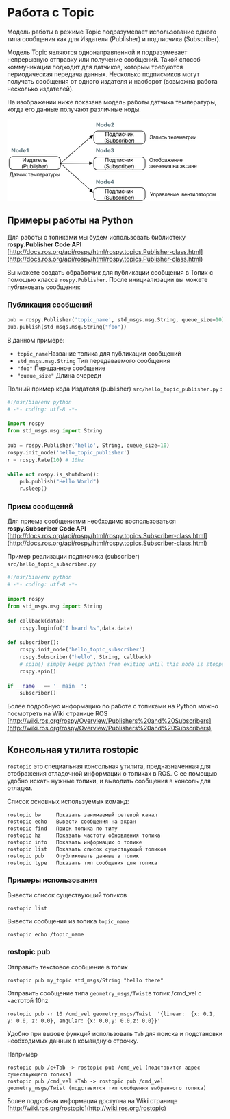 # Работа с Topic

Модель работы в режиме Topic подразумевает использование одного типа сообщения как для Издателя \(Publisher\) и подписчика \(Subscriber\).

Модель Topic являются однонаправленной и подразумевает непрерывную отправку или получение сообщений. Такой способ коммуникации подходит для датчиков, которым требуются периодическая передача данных. Несколько подписчиков могут получать сообщения от одного издателя и наоборот \(возможна работа несколько издателей\).

На изображении ниже показана модель работы датчика температуры, когда его данные получают различные ноды.

![](../.gitbook/assets/ros_topic.png)

## Примеры работы на Python

Для работы с топиками мы будем использовать библиотеку **rospy.Publisher Code API** [http://docs.ros.org/api/rospy/html/rospy.topics.Publisher-class.html](http://docs.ros.org/api/rospy/html/rospy.topics.Publisher-class.html)

Вы можете создать обработчик для публикации сообщения в Топик с помощью класса `rospy.Publisher`. После инициализации вы можете публиковать сообщения:

### Публикация сообщений

```python
pub = rospy.Publisher('topic_name', std_msgs.msg.String, queue_size=10)
pub.publish(std_msgs.msg.String("foo"))
```

В данном примере:

* `topic_name`Название топика для публикации сообщений
* `std_msgs.msg.String` Тип передаваемого сообщения
* `"foo"` Переданное сообщение
* `"queue_size"` Длина очереди

Полный пример кода Издателя \(publisher\) `src/hello_topic_publisher.py` :

```python
#!/usr/bin/env python
# -*- coding: utf-8 -*-

import rospy
from std_msgs.msg import String

pub = rospy.Publisher('hello', String, queue_size=10)
rospy.init_node('hello_topic_publisher')
r = rospy.Rate(10) # 10hz

while not rospy.is_shutdown():
    pub.publish("Hello World")
    r.sleep()
```

### Прием сообщений

Для приема сообщениями необходимо воспользоваться **rospy.Subscriber Code API** [http://docs.ros.org/api/rospy/html/rospy.topics.Subscriber-class.html](http://docs.ros.org/api/rospy/html/rospy.topics.Subscriber-class.html)

Пример реализации подписчика \(subscriber\) `src/hello_topic_subscriber.py`

```python
#!/usr/bin/env python
# -*- coding: utf-8 -*-

import rospy
from std_msgs.msg import String

def callback(data):
    rospy.loginfo("I heard %s",data.data)

def subscriber():
    rospy.init_node('hello_topic_subscriber')
    rospy.Subscriber("hello", String, callback)
    # spin() simply keeps python from exiting until this node is stopped
    rospy.spin()

if __name__ == '__main__':
    subscriber()
```

Более подробную информацию по работе с топиками на Python можно посмотреть на Wiki странице ROS [http://wiki.ros.org/rospy/Overview/Publishers%20and%20Subscribers](http://wiki.ros.org/rospy/Overview/Publishers%20and%20Subscribers)

## Консольная утилита rostopic

`rostopic` это специальная консольная утилита, предназначенная для отображения отладочной информации о топиках в ROS. С ее помощью удобно искать нужные топики, и выводить сообщения в консоль для отладки.

Список основных используемых команд:

```text
rostopic bw     Показать занимаемый сетевой канал
rostopic echo   Вывести сообщения на экран
rostopic find   Поиск топика по типу
rostopic hz     Показать частоту обновления топика
rostopic info   Показать информацию о топике
rostopic list   Показать список существующий топиков
rostopic pub    Опубликовать данные в топик
rostopic type   Показать тип сообщения для топика
```

### Примеры использования

Вывести список существующий топиков

```text
rostopic list
```

Вывести сообщения из топика `topic_name`

```text
rostopic echo /topic_name
```

### rostopic pub <a id="rostopic_pub"></a>

Отправить текстовое сообщение в топик

```text
rostopic pub my_topic std_msgs/String "hello there"
```

Отправить сообщение типа `geometry_msgs/Twist`в топик /cmd\_vel с частотой 10hz

```text
rostopic pub -r 10 /cmd_vel geometry_msgs/Twist  '{linear:  {x: 0.1, y: 0.0, z: 0.0}, angular: {x: 0.0,y: 0.0,z: 0.0}}'
```

Удобно при вызове функций использовать `Tab` для поиска и подстановки необходимых данных в командную строчку.

Например

```text
rostopic pub /c+Tab -> rostopic pub /cmd_vel (подставится адрес существующего топика)
rostopic pub /cmd_vel +Tab -> rostopic pub /cmd_vel geometry_msgs/Twist (подставится тип сообщения выбранного топика)
```

Более подробная информация доступна на Wiki странице [http://wiki.ros.org/rostopic](http://wiki.ros.org/rostopic)

